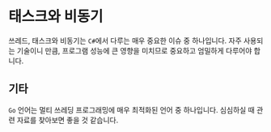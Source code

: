 # 태스크와 비동기

쓰레드, 태스크와 비동기는 `C#`에서 다루는 매우 중요한 이슈 중 하나입니다.
자주 사용되는 기술이니 만큼, 프로그램 성능에 큰 영향을 미치므로 중요하고 엄밀하게 다루어야 합니다.

## 기타

`Go` 언어는 멀티 쓰레딩 프로그래밍에 매우 최적화된 언어 중 하나입니다.
심심하실 때 관련 자료를 찾아보면 좋을 것 같습니다.